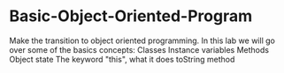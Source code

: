 # Basic-Object-Oriented-Program
Make the transition to object oriented programming. In this lab we will go over some of the basics concepts: Classes Instance variables Methods Object state The keyword "this", what it does toString method
